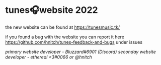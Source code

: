 # tunes🎧website 2022

the new website can be found at https://tunesmusic.tk/

if you found a bug with the website you can report it here https://github.com/hnitch/tunes-feedback-and-bugs under issues

*primary website developer - Bluzzard#6901 (Discord)*
*seconday website developer - ethereal <3#0066 or @hnitch*
